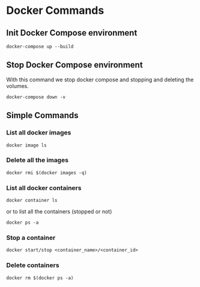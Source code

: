 # Docker Commands

## Init Docker Compose environment

```
docker-compose up --build
```

## Stop Docker Compose environment

With this command we stop docker compose and stopping and deleting the volumes.

```
docker-compose down -v
```

## Simple Commands

### List all docker images
```
docker image ls
```
### Delete all the images
```
docker rmi $(docker images -q)
```

### List all docker containers
```
docker container ls
```

or to list all the containers (stopped or not)
```
docker ps -a
```

### Stop a container
```
docker start/stop <container_name>/<container_id> 
```
### Delete containers
```
docker rm $(docker ps -a)
```